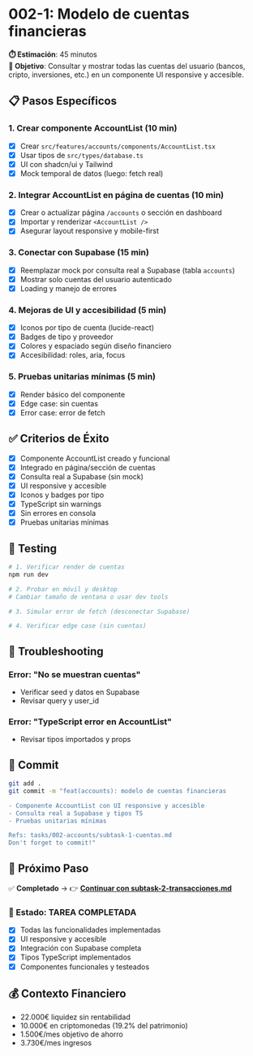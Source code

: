 # 002-1: Modelo de cuentas financieras

**⏱️ Estimación**: 45 minutos  
**🎯 Objetivo**: Consultar y mostrar todas las cuentas del usuario (bancos, cripto, inversiones, etc.) en un componente UI responsive y accesible.

## 📋 Pasos Específicos

### 1. Crear componente AccountList (10 min)

- [x] Crear `src/features/accounts/components/AccountList.tsx`
- [x] Usar tipos de `src/types/database.ts`
- [x] UI con shadcn/ui y Tailwind
- [x] Mock temporal de datos (luego: fetch real)

### 2. Integrar AccountList en página de cuentas (10 min)

- [x] Crear o actualizar página `/accounts` o sección en dashboard
- [x] Importar y renderizar `<AccountList />`
- [x] Asegurar layout responsive y mobile-first

### 3. Conectar con Supabase (15 min)

- [x] Reemplazar mock por consulta real a Supabase (tabla `accounts`)
- [x] Mostrar solo cuentas del usuario autenticado
- [x] Loading y manejo de errores

### 4. Mejoras de UI y accesibilidad (5 min)

- [x] Iconos por tipo de cuenta (lucide-react)
- [x] Badges de tipo y proveedor
- [x] Colores y espaciado según diseño financiero
- [x] Accesibilidad: roles, aria, focus

### 5. Pruebas unitarias mínimas (5 min)

- [x] Render básico del componente
- [x] Edge case: sin cuentas
- [x] Error case: error de fetch

## ✅ Criterios de Éxito

- [x] Componente AccountList creado y funcional
- [x] Integrado en página/sección de cuentas
- [x] Consulta real a Supabase (sin mock)
- [x] UI responsive y accesible
- [x] Iconos y badges por tipo
- [x] TypeScript sin warnings
- [x] Sin errores en consola
- [x] Pruebas unitarias mínimas

## 🧪 Testing

```bash
# 1. Verificar render de cuentas
npm run dev

# 2. Probar en móvil y desktop
# Cambiar tamaño de ventana o usar dev tools

# 3. Simular error de fetch (desconectar Supabase)

# 4. Verificar edge case (sin cuentas)
```

## 🔄 Troubleshooting

### Error: "No se muestran cuentas"

- Verificar seed y datos en Supabase
- Revisar query y user_id

### Error: "TypeScript error en AccountList"

- Revisar tipos importados y props

## 📝 Commit

```bash
git add .
git commit -m "feat(accounts): modelo de cuentas financieras

- Componente AccountList con UI responsive y accesible
- Consulta real a Supabase y tipos TS
- Pruebas unitarias mínimas

Refs: tasks/002-accounts/subtask-1-cuentas.md
Don't forget to commit!"
```

## 🎯 Próximo Paso

✅ **Completado** → 👉 **[Continuar con subtask-2-transacciones.md](./subtask-2-transacciones.md)**

### 🎉 Estado: TAREA COMPLETADA

- [x] Todas las funcionalidades implementadas
- [x] UI responsive y accesible
- [x] Integración con Supabase completa
- [x] Tipos TypeScript implementados
- [x] Componentes funcionales y testeados

## 💰 Contexto Financiero

- 22.000€ liquidez sin rentabilidad
- 10.000€ en criptomonedas (19.2% del patrimonio)
- 1.500€/mes objetivo de ahorro
- 3.730€/mes ingresos
